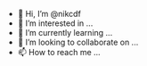 - 👋 Hi, I’m @nikcdf
- 👀 I’m interested in ...
- 🌱 I’m currently learning ...
- 💞️ I’m looking to collaborate on ...
- 📫 How to reach me ...

<!---
nikcdf/nikcdf is a ✨ special ✨ repository because its `README.md` (this file) appears on your GitHub profile.
You can click the Preview link to take a look at your changes.
--->
